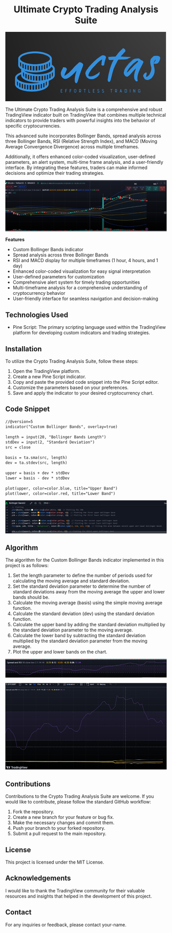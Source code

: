 # <center>Ultimate Crypto Trading Analysis Suite</center>

![Image Description](Screenshot_2.png)

The Ultimate Crypto Trading Analysis Suite is a comprehensive and robust TradingView indicator built on TradingView that combines multiple technical indicators to provide traders with powerful insights into the behavior of specific cryptocurrencies.

This advanced suite incorporates Bollinger Bands, spread analysis across three Bollinger Bands, RSI (Relative Strength Index), and MACD (Moving Average Convergence Divergence) across multiple timeframes.

Additionally, it offers enhanced color-coded visualization, user-defined parameters, an alert system, multi-time frame analysis, and a user-friendly interface. By integrating these features, traders can make informed decisions and optimize their trading strategies.

![Image Description](Screenshot_1.png)

**Features**
- Custom Bollinger Bands indicator
- Spread analysis across three Bollinger Bands
- RSI and MACD display for multiple timeframes (1 hour, 4 hours, and 1 day)
- Enhanced color-coded visualization for easy signal interpretation
- User-defined parameters for customization
- Comprehensive alert system for timely trading opportunities
- Multi-timeframe analysis for a comprehensive understanding of cryptocurrency behavior
- User-friendly interface for seamless navigation and decision-making

## Technologies Used
- Pine Script: The primary scripting language used within the TradingView platform for developing custom indicators and trading strategies.

## Installation
To utilize the Crypto Trading Analysis Suite, follow these steps:

1. Open the TradingView platform.
2. Create a new Pine Script indicator.
3. Copy and paste the provided code snippet into the Pine Script editor.
4. Customize the parameters based on your preferences.
5. Save and apply the indicator to your desired cryptocurrency chart.

## Code Snippet
```pine
//@version=5
indicator("Custom Bollinger Bands", overlay=true)

length = input(20, "Bollinger Bands Length")
stdDev = input(2, "Standard Deviation")
src = close

basis = ta.sma(src, length)
dev = ta.stdev(src, length)

upper = basis + dev * stdDev
lower = basis - dev * stdDev

plot(upper, color=color.blue, title="Upper Band")
plot(lower, color=color.red, title="Lower Band")
```
![Image Description](Screenshot_5.png)

## Algorithm

The algorithm for the Custom Bollinger Bands indicator implemented in this project is as follows:

1. Set the length parameter to define the number of periods used for calculating the moving average and standard deviation.
2. Set the standard deviation parameter to determine the number of standard deviations away from the moving average the upper and lower bands should be.
3. Calculate the moving average (basis) using the simple moving average function.
4. Calculate the standard deviation (dev) using the standard deviation function.
5. Calculate the upper band by adding the standard deviation multiplied by the standard deviation parameter to the moving average.
6. Calculate the lower band by subtracting the standard deviation multiplied by the standard deviation parameter from the moving average.
7. Plot the upper and lower bands on the chart.

![Image Description](Screenshot_3.png)

![Image Description](Screenshot_4.png)

## Contributions

Contributions to the Crypto Trading Analysis Suite are welcome. If you would like to contribute, please follow the standard GitHub workflow:

1. Fork the repository.
2. Create a new branch for your feature or bug fix.
3. Make the necessary changes and commit them.
4. Push your branch to your forked repository.
5. Submit a pull request to the main repository.

## License

This project is licensed under the MIT License.

## Acknowledgements

I would like to thank the TradingView community for their valuable resources and insights that helped in the development of this project.

## Contact

For any inquiries or feedback, please contact your-name.
